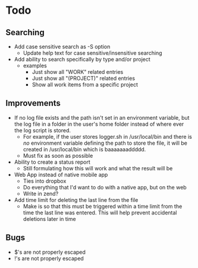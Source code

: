 Todo
====

Searching
---------
- Add case sensitive search as -S option
  - Update help text for case sensitive/insensitive searching
- Add ability to search specifically by type and/or project 
  - examples
    - Just show all "WORK" related entries
    - Just show all "(PROJECT)" related entries
    - Show all work items from a specific project

Improvements
------------
- If no log file exists and the path isn't set in an environment variable, but the log file in a folder in the user's home folder instead of where ever the log script is stored.
  - For example, if the user stores logger.sh in /usr/local/bin and there is _no_ environment variable defining the path to store the file, it will be created in /usr/local/bin which is baaaaaaaddddd.
  - Must fix as soon as possible
- Ability to create a status report
  - Still formulating how this will work and what the result will be
- Web App instead of native mobile app
  - Ties into dropbox
  - Do everything that I'd want to do with a native app, but on the web
  - Write in zend?
- Add time limit for deleting the last line from the file
  - Make is so that this must be triggered within a time limit from the time the last line was entered. This will help prevent accidental deletions later in time

Bugs
----
- $'s are not properly escaped
- !'s are not properly escaped
